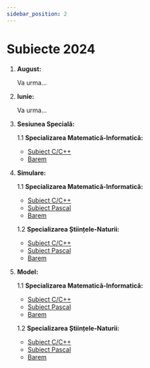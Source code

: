 ```yaml
---
sidebar_position: 2
---
```


# Subiecte 2024

1. **August:**

    Va urma...

2. **Iunie:**

    Va urma...

3. **Sesiunea Specială:**

    1.1 **Specializarea Matematică-Informatică:**
    - [Subiect C/C++](./2025/SubiectSpeciala2025MIC.pdf)  
    - [Barem](./2025/BaremSpeciala2025MI.pdf)

4. **Simulare:**

    1.1 **Specializarea Matematică-Informatică:**
    - [Subiect C/C++](./2025/SubiectSimulare2025MIC.pdf)  
    - [Subiect Pascal](./2025/SubiectSimulare2025MIPascal.pdf)  
    - [Barem](./2025/BaremSimulare2025MI.pdf)

    1.2 **Specializarea Științele-Naturii:**
    - [Subiect C/C++](./2025/SubiectSimulare2025MIC.pdf)  
    - [Subiect Pascal](./2025/SubiectSimulare2025MIPascal.pdf)  
    - [Barem](./2025/BaremSimulare2025SN.pdf)

5. **Model:**

    1.1 **Specializarea Matematică-Informatică:**
    - [Subiect C/C++](./2025/SubiectModel2025MIC.pdf)  
    - [Subiect Pascal](./2025/SubiectModel2025MIPascal.pdf)  
    - [Barem](./2025/BaremModel2025MI.pdf)

    1.2 **Specializarea Științele-Naturii:**
    - [Subiect C/C++](./2025/SubiectModel2025SNC.pdf)  
    - [Subiect Pascal](./2025/SubiectModel2025SNPascal.pdf)  
    - [Barem](./2025/BaremModel2025SN.pdf)